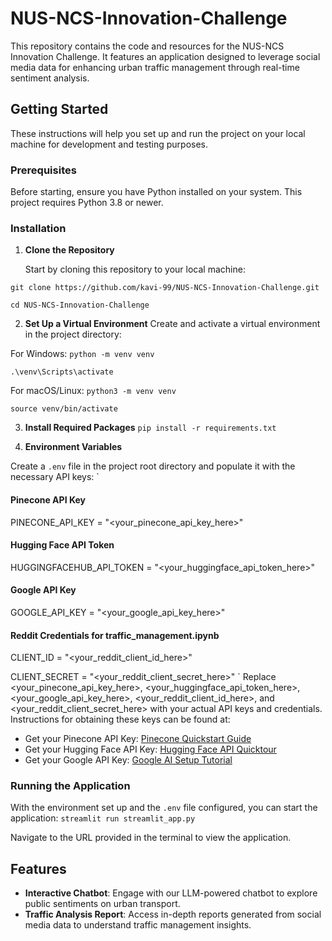 # NUS-NCS-Innovation-Challenge

This repository contains the code and resources for the NUS-NCS Innovation Challenge. It features an application designed to leverage social media data for enhancing urban traffic management through real-time sentiment analysis.

## Getting Started

These instructions will help you set up and run the project on your local machine for development and testing purposes.

### Prerequisites

Before starting, ensure you have Python installed on your system. This project requires Python 3.8 or newer.

### Installation

1. **Clone the Repository**

   Start by cloning this repository to your local machine:

`git clone https://github.com/kavi-99/NUS-NCS-Innovation-Challenge.git`

`cd NUS-NCS-Innovation-Challenge`

2. **Set Up a Virtual Environment**
Create and activate a virtual environment in the project directory:

For Windows:
`python -m venv venv`

`.\venv\Scripts\activate`

For macOS/Linux:
`python3 -m venv venv`

`source venv/bin/activate`

3. **Install Required Packages**
`pip install -r requirements.txt`

4. **Environment Variables**

Create a `.env` file in the project root directory and populate it with the necessary API keys:
`
#### Pinecone API Key
PINECONE_API_KEY = "<your_pinecone_api_key_here>"

#### Hugging Face API Token
HUGGINGFACEHUB_API_TOKEN = "<your_huggingface_api_token_here>"

#### Google API Key
GOOGLE_API_KEY = "<your_google_api_key_here>"

#### Reddit Credentials for traffic_management.ipynb
CLIENT_ID = "<your_reddit_client_id_here>"

CLIENT_SECRET = "<your_reddit_client_secret_here>"
`
Replace <your_pinecone_api_key_here>, <your_huggingface_api_token_here>, <your_google_api_key_here>, <your_reddit_client_id_here>, and <your_reddit_client_secret_here> with your actual API keys and credentials. Instructions for obtaining these keys can be found at:
- Get your Pinecone API Key: [Pinecone Quickstart Guide](https://docs.pinecone.io/guides/getting-started/quickstart)
- Get your Hugging Face API Key: [Hugging Face API Quicktour](https://huggingface.co/docs/api-inference/en/quicktour)
- Get your Google API Key: [Google AI Setup Tutorial](https://ai.google.dev/tutorials/setup)

### Running the Application

With the environment set up and the `.env` file configured, you can start the application:
`streamlit run streamlit_app.py`

Navigate to the URL provided in the terminal to view the application.

## Features

- **Interactive Chatbot**: Engage with our LLM-powered chatbot to explore public sentiments on urban transport.
- **Traffic Analysis Report**: Access in-depth reports generated from social media data to understand traffic management insights.
